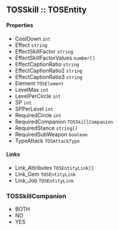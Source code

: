 ## TOSSkill :: TOSEntity

#### Properties
- CoolDown `int`
- Effect `string`
- EffectSkillFactor `string`
- EffectSkillFactorValues `number[]`
- EffectCaptionRatio `string`
- EffectCaptionRatio2 `string`
- EffectCaptionRatio3 `string`
- Element `TOSElement`
- LevelMax `int`
- LevelPerCircle `int`
- SP `int`
- SPPerLevel `int`
- RequiredCircle `int`
- RequiredCompanion `TOSSkillCompanion`
- RequiredStance `string[]`
- RequiredSubWeapon `boolean`
- TypeAttack `TOSAttackType`

#### Links
- Link_Attributes `TOSEntityLink[]`
- Link_Gem `TOSEntityLink`
- Link_Job `TOSEntityLink`

### TOSSkillCompanion
- BOTH
- NO
- YES
